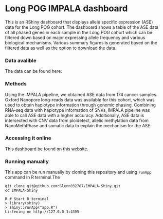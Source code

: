 # Long POG IMPALA dashboard

This is an RShiny dashboard that displays allele specific expression (ASE) data for the Long POG cohort. The dashboard shows a table of the ASE data of all phased genes in each sample in the Long POG cohort which can be filtered down based on major expressing allele frequency and various biological mechanisms. Various summary figures is generated based on the filtered data as well as the option to download the data. 

### Data avalible
The data can be found here:

### Methods
Using the IMPALA pipeline, we obtained ASE data from 174 cancer samples. Oxford Nanopore long-reads data was available for this cohort, which was used to obtain haplotype information through genomic phasing. Combining RNA-seq data with haplotype information of SNVs, IMPALA pipeline was able to call ASE data with a higher accuracy. Additionally, ASE data is intersected with CNV data from ploidetect, allelic methylation data from NanoMethPhase and somatic data to explain the mechanism for the ASE. 

### Accessing it online
This dashboard be found on this website.


### Running manually
This app can be run manually by cloning this repository and using `runApp` command in R terminal.The 

```
git clone git@github.com:Glenn032787/IMPALA-Shiny.git
cd IMPALA-Shiny

R # Start R terminal 
> library(shiny)
> shiny::runApp("app.R")
Listening on http://127.0.0.1:4305
```
